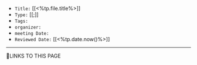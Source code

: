   
-   `Title:` [[<%tp.file.title%>]]
-   `Type:` [[;]]
-   `Tags:`
-   `organizer:`   
-   `meeting Date:` 
-   `Reviewed Date:` [[<%tp.date.now()%>]]

---








🔗LINKS TO THIS PAGE